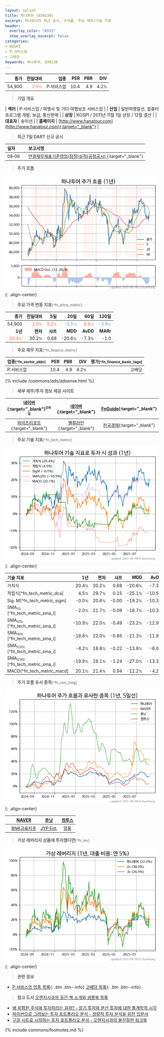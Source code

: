 ```yaml
---
layout: splash
title: 하나투어 (039130)
excerpt: 하나투어의 최근 공시, 수익률, 주요 재무/기술 지표
header:
  overlay_color: "#333"
  show_overlay_excerpt: false
categories:
- KOSPI
- P:서비스업
- 고배당
keywords: 하나투어, 039130
---
```


| **종가** | **전일대비** | **업종** | **PER** | **PBR** | **DIV** |
| -------: | -----------: | -------: | ------: | ------: | ------: |
| 54,900 | <span style="color: tomato">2.0<small>%</small></span> | P:서비스업 | 10.4 | 4.9 | 4.2<small>%</small> |

<!-- more -->


> **기업 개요**<a id="company"></a>

| <span style="white-space:nowrap;">**섹터**</span> | P:서비스업 / 여행사 및 기타 여행보조 서비스업 |
| <span style="white-space:nowrap;">**산업**</span> | 일반여행알선, 컴퓨터프로그램 개발, 보급, 통신판매 |
| <span style="white-space:nowrap;">**상장**</span> | KOSPI / 2011년 11월 1일 상장 / 12월 결산 |
| <span style="white-space:nowrap;">**대표자**</span> | 송미선 |
| <span style="white-space:nowrap;">**홈페이지**</span> | [http://www.hanatour.com](http://www.hanatour.com){:target="_blank"} |


> **최근 7일 DART 신규 공시**<a id="dart"></a>

| **일자** |      | **보고서명** |
| :------- | :--- | :----------- |
| 08&#x2011;06 | | [연결재무제표기준영업(잠정)실적(공정공시)              ](https://dart.fss.or.kr/dsaf001/main.do?rcpNo=20250806800267){:target="_blank"} |


> **주가 흐름**<a id="price"></a>

![039130](/stock/images/039130.png){: .align-center}


> **주요 가격 변동 지표**<small>[^fn_price_metric]</small>

| **종가** | **전일대비** | **5일** | **20일** | **60일** | **120일** |
| -------: | -----------: | ------: | -------: | -------: | --------: |
| 54,900 | <span style="color: tomato">2.0<small>%</small></span> | <span style="color: tomato">3.2<small>%</small></span> | <span style="color: cornflowerblue">-3.5<small>%</small></span> | <span style="color: tomato">8.9<small>%</small></span> | <span style="color: cornflowerblue">-3.9<small>%</small></span> |
| **1년** | **편차** | **샤프** | **MDD** | **AvDD** | **MARr** |
| <span style="color: tomato">20.4<small>%</small></span> | 30.2<small>%</small> | 0.68 | -20.6<small>%</small> | -7.3<small>%</small> | -1.0 |


> **주요 재무 지표**<small>[^fn_finance_metric]</small>

| **업종**<small>[^fn_sector_abbr]</small> | **PER** | **PBR** | **DIV** | **평가**<small>[^fn_finance_basic_tags]</small> |
| :--------------------------------------- | ------: | ------: | ------: | ----------------------------------------------: |
| P:서비스업 | 10.4 | 4.9 | 4.2<small>%</small> | 고배당 |



{% include /commons/ads/adsense.html %}

> **세부 재무/투자 정보 제공 사이트**

| [네이버](https://m.stock.naver.com/domestic/stock/039130/finance/summary){:target="_blank"}<sup><small>모바일</small></sup> | [네이버](https://finance.naver.com/item/coinfo.naver?code=039130){:target="_blank"} | [FnGuide](https://comp.fnguide.com/SVO2/ASP/SVD_Invest.asp?gicode=A039130&MenuYn=Y){:target="_blank"} |
| :---: | :---: | :---: |
| [와이즈리포트](https://comp.wisereport.co.kr/company/c1040001.aspx?cmp_cd=039130){:target="_blank"} | [밸류라인](https://www.valueline.co.kr/finance/summary/039130){:target="_blank"} | [한국경제](https://markets.hankyung.com/stock/039130/financial-summary){:target="_blank"} |


> **주요 기술 지표**<small>[^fn_tech_metric]</small>


![039130](/stock/images/039130_tech.png){: .align-center}

| **기술 지표** | **1년** | **편차** | **샤프** | **MDD** | **AvDD** |
| :------------ | ------: | -----------: | -------: | ------: | -------: |
| 거치식 | 20.4<small>%</small> | 30.2<small>%</small> | 0.68 | -20.6<small>%</small> | -7.3<small>%</small> |
| 적립식[^fn_tech_metric_dca] | 4.5<small>%</small> | 29.7<small>%</small> | 0.15 | -25.1<small>%</small> | -10.5<small>%</small> |
| Sig. M[^fn_tech_metric_sigm] | -0.0<small>%</small> | 20.6<small>%</small> | -0.00 | -19.2<small>%</small> | -10.3<small>%</small> |
| SMA<small><sub>(5)</sub></small>[^fn_tech_metric_sma_i] | -2.0<small>%</small> | 21.7<small>%</small> | -0.09 | -18.7<small>%</small> | -10.3<small>%</small> |
| SMA<small><sub>(20)</sub></small>[^fn_tech_metric_sma_i] | -10.9<small>%</small> | 22.0<small>%</small> | -0.49 | -23.2<small>%</small> | -12.9<small>%</small> |
| SMA<small><sub>(60)</sub></small>[^fn_tech_metric_sma_i] | -18.8<small>%</small> | 22.0<small>%</small> | -0.85 | -21.3<small>%</small> | -11.9<small>%</small> |
| SMA<small><sub>(120)</sub></small>[^fn_tech_metric_sma_i] | -4.2<small>%</small> | 18.8<small>%</small> | -0.22 | -13.8<small>%</small> | -6.0<small>%</small> |
| SMA<small><sub>(240)</sub></small>[^fn_tech_metric_sma_i] | -19.9<small>%</small> | 16.1<small>%</small> | -1.24 | -27.0<small>%</small> | -13.3<small>%</small> |
| MACD[^fn_tech_metric_macd] | 20.1<small>%</small> | 21.4<small>%</small> | 0.94 | -12.2<small>%</small> | -4.2<small>%</small> |


> **주가 흐름 유사 종목**<a id="corr"></a><small>[^fn_corr_long]</small>

![039130](/stock/images/039130_corr.png){: .align-center}

|       | [NAVER](/035420/) | [루닛](/328130/) | [컴투스](/078340/) |
| :---: | :------------------------------------: | :------------------------------------: | :------------------------------------: |
|       | [BNK금융지주](/138930/) | [JYP Ent.](/035900/) | [영풍](/000670/) |


> **가상 레버리지 상품에 투자했다면**<a id="2x"></a><small>[^fn_lev]</small>

![039130](/stock/images/039130_2x.png){: .align-center}


> **관련 정보**

- [P:서비스업 업종 목록](/stats/sector/kospi_업종_서비스업_종목/){: .btn .btn--info} [고배당 목록](/fn/fn_high_div/){: .btn .btn--info}

> **참고 도서** [오렌지사과의 출간 책 소개와 샘플북 목록](https://kongdori.tistory.com/691)

- [왜 위험한 주식에 투자하라는 걸까? - 장기 투자와 분산 투자에 대한 통계학적 시각](https://kongdori.tistory.com/421)
- [파이썬으로 그려보는 투자 포트폴리오 분석  - 정량적 투자 분석을 위한 입문서](https://kongdori.tistory.com/643)
- [구글 시트로 시작하는 투자 포트폴리오 분석 - 오렌지사과의 불친절한 워크북](https://kongdori.tistory.com/449)


{% include commons/footnotes.md %}